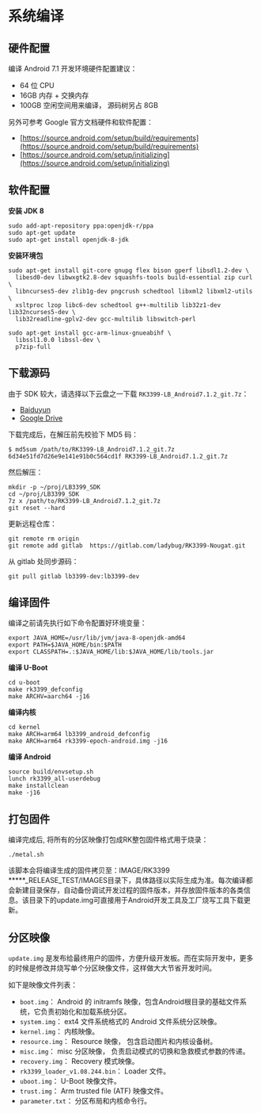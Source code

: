 # 系统编译


## 硬件配置

编译 Android 7.1 开发环境硬件配置建议：

- 64 位 CPU
- 16GB  内存 + 交换内存
- 100GB  空闲空间用来编译， 源码树另占 8GB

另外可参考 Google 官方文档硬件和软件配置：

- [https://source.android.com/setup/build/requirements](https://source.android.com/setup/build/requirements)
- [https://source.android.com/setup/initializing](https://source.android.com/setup/initializing)

## 软件配置

**安装 JDK 8**

``` shell
sudo add-apt-repository ppa:openjdk-r/ppa
sudo apt-get update
sudo apt-get install openjdk-8-jdk
``` 

**安装环境包**

``` shell
sudo apt-get install git-core gnupg flex bison gperf libsdl1.2-dev \
  libesd0-dev libwxgtk2.8-dev squashfs-tools build-essential zip curl \
  libncurses5-dev zlib1g-dev pngcrush schedtool libxml2 libxml2-utils \
  xsltproc lzop libc6-dev schedtool g++-multilib lib32z1-dev lib32ncurses5-dev \
  lib32readline-gplv2-dev gcc-multilib libswitch-perl

sudo apt-get install gcc-arm-linux-gnueabihf \
  libssl1.0.0 libssl-dev \
  p7zip-full
``` 

## 下载源码

由于 SDK 较大，请选择以下云盘之一下载 `RK3399-LB_Android7.1.2_git.7z`：

- [Baiduyun](https://pan.baidu.com/s/1eRT6isE "Android 7.1 SDK baiduyun")
- [Google Drive](https://drive.google.com/drive/folders/1N8fpfoeWLD4-VJcYN6Qfh_3-YBYzXxGq "Android 7.1 SDK Google Drive")

下载完成后，在解压前先校验下 MD5 码：

``` shell
$ md5sum /path/to/RK3399-LB_Android7.1.2_git.7z
6d34e51fd7d26e9e141e91b0c564cd1f RK3399-LB_Android7.1.2_git.7z
``` 

然后解压：

``` shell
mkdir -p ~/proj/LB3399_SDK
cd ~/proj/LB3399_SDK
7z x /path/to/RK3399-LB_Android7.1.2_git.7z
git reset --hard
``` 

更新远程仓库：

``` shell
git remote rm origin
git remote add gitlab  https://gitlab.com/ladybug/RK3399-Nougat.git
``` 

从 gitlab 处同步源码：

``` shell
git pull gitlab lb3399-dev:lb3399-dev
``` 

## 编译固件

编译之前请先执行如下命令配置好环境变量：

``` shell
export JAVA_HOME=/usr/lib/jvm/java-8-openjdk-amd64
export PATH=$JAVA_HOME/bin:$PATH
export CLASSPATH=.:$JAVA_HOME/lib:$JAVA_HOME/lib/tools.jar
``` 

**编译 U-Boot**

``` shell
cd u-boot
make rk3399_defconfig
make ARCHV=aarch64 -j16
``` 

**编译内核**

``` shell
cd kernel
make ARCH=arm64 lb3399_android_defconfig
make ARCH=arm64 rk3399-epoch-android.img -j16
``` 

**编译 Android**

``` shell
source build/envsetup.sh
lunch rk3399_all-userdebug
make installclean
make -j16
``` 

## 打包固件

编译完成后, 将所有的分区映像打包成RK整包固件格式用于烧录：

``` shell
./metal.sh
``` 

该脚本会将编译生成的固件拷贝至：IMAGE/RK3399 *****_RELEASE_TEST/IMAGES目录下，具体路径以实际生成为准。每次编译都会新建目录保存，自动备份调试开发过程的固件版本，并存放固件版本的各类信息。该目录下的update.img可直接用于Android开发工具及工厂烧写工具下载更新。


## 分区映像

`update.img` 是发布给最终用户的固件，方便升级开发板。而在实际开发中，更多的时候是修改并烧写单个分区映像文件，这样做大大节省开发时间。

如下是映像文件列表：

- `boot.img`： Android 的 initramfs 映像，包含Android根目录的基础文件系统，它负责初始化和加载系统分区。
- `system.img`： ext4 文件系统格式的 Android 文件系统分区映像。
- `kernel.img`： 内核映像。
- `resource.img`： Resource 映像， 包含启动图片和内核设备树。
- `misc.img`： misc 分区映像， 负责启动模式的切换和急救模式参数的传递。
- `recovery.img`： Recovery 模式映像。
- `rk3399_loader_v1.08.244.bin`： Loader 文件。
- `uboot.img`： U-Boot 映像文件。
- `trust.img`： Arm trusted file (ATF) 映像文件。
- `parameter.txt`： 分区布局和内核命令行。


